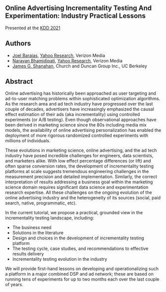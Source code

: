 ## Online Advertising Incrementality Testing And Experimentation: Industry Practical Lessons

Presented at the [KDD 2021](https://www.kdd.org/kdd2021/)

## Authors
  - [Joel Barajas](http://www.linkedin.com/pub/joel-barajas/8/6b7/bb0), [Yahoo Research](https://research.yahoo.com/researchers/jbarajas?fr=crmas), Verizon Media
  - [Narayan Bhamidipati](https://www.linkedin.com/in/narayanb), [Yahoo Research](https://research.yahoo.com/researchers/narayanb?fr=crmas), Verizon Media
  - [James G. Shanahan](https://www.linkedin.com/in/jimis/), Church and Duncan Group Inc., UC Berkeley

## Abstract

Online advertising has historically been approached as user targeting and ad-to-user matching problems within sophisticated optimization algorithms. As the research area and ad tech industry have progressed over the last couple of decades, advertisers have increasingly emphasized the causal effect estimation of their ads (aka incrementality) using controlled experiments (or A/B testing). Even though observational approaches have been derived in marketing science since the 80s including media mix models, the availability of online advertising personalization has enabled the deployment of more rigorous randomized controlled experiments with millions of individuals.

These evolutions in marketing science, online advertising, and the ad tech industry have posed incredible challenges for engineers, data scientists, and marketers alike. With low effect percentage differences (or lift) and often sparse conversion rates, the development of incrementality testing platforms at scale suggests tremendous engineering challenges in the measurement precision and detailed implementation. Similarly, the correct interpretation of results addressing a business goal within the marketing science domain requires significant data science and experimentation research expertise. All these challenges on the ongoing evolution of the online advertising industry and the heterogeneity of its sources (social, paid search, native, programmatic, etc).

In the current tutorial, we propose a practical, grounded view in the incrementality testing landscape, including:
- The business need
- Solutions in the literature
- Design and choices in the development of incrementality testing platform
- The testing cycle, case studies, and recommendations to effective results delivery
- Incrementality testing evolution in the industry

We will provide first-hand lessons on developing and operationalizing such a platform in a major combined DSP and ad network; these are based on running tens of experiments for up to two months each over the last couple of years. 
